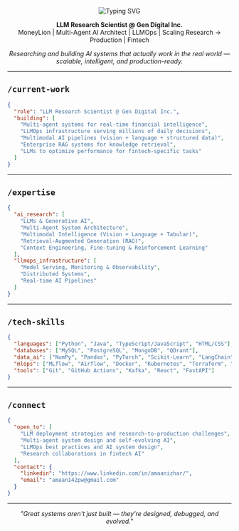 <p align="center">
  <img src="https://readme-typing-svg.demolab.com?font=Fira+Code&size=34&duration=2000&pause=800&center=true&vCenter=true&width=520&lines=%3C%20Hi%2C+I%27m+Amaan%2F%20%3E" alt="Typing SVG" />
</p>

<p align="center">
  <strong>LLM Research Scientist @ Gen Digital Inc.</strong><br>
  MoneyLion | Multi-Agent AI Architect | LLMOps | Scaling Research → Production | Fintech
</p>

<p align="center">
  <em>Researching and building AI systems that actually work in the real world — scalable, intelligent, and production-ready.</em>
</p>

---

## `/current-work`

```json
{
  "role": "LLM Research Scientist @ Gen Digital Inc.",
  "building": [
    "Multi-agent systems for real-time financial intelligence",
    "LLMOps infrastructure serving millions of daily decisions",
    "Multimodal AI pipelines (vision + language + structured data)",
    "Enterprise RAG systems for knowledge retrieval",
    "LLMs to optimize performance for fintech-specific tasks"
  ]
}
```

---

## `/expertise`

```json
{
  "ai_research": [
    "LLMs & Generative AI",
    "Multi-Agent System Architecture",
    "Multimodal Intelligence (Vision + Language + Tabular)",
    "Retrieval-Augmented Generation (RAG)",
    "Context Engineering, Fine-tuning & Reinforcement Learning"
  ],
  "llmops_infrastructure": [
    "Model Serving, Monitoring & Observability",
    "Distributed Systems",
    "Real-time AI Pipelines"
  ]
}
```

---

## `/tech-skills`

```json
{
  "languages": ["Python", "Java", "TypeScript/JavaScript", "HTML/CSS"],
  "databases": ["MySQL", "PostgreSQL", "MongoDB", "QDrant"],
  "data_ai": ["NumPy", "Pandas", "PyTorch", "Scikit-Learn", "LangChain", "LangGraph", "FastMCP"],
  "mlops": ["MLflow", "Airflow", "Docker", "Kubernetes", "Terraform", "AWS"],
  "tools": ["Git", "GitHub Actions", "Kafka", "React", "FastAPI"]
}
```

---

## `/connect`
```json
{
  "open_to": [
    "LLM deployment strategies and research-to-production challenges",
    "Multi-agent system design and self-evolving AI",
    "LLMOps best practices and AI system design",
    "Research collaborations in fintech AI"
  ],
  "contact": {
    "linkedin": "https://www.linkedin.com/in/amaanizhar/",
    "email": "amaan142pw@gmail.com"
  }
}
```

---

<p align="center"><i>"Great systems aren't just built — they're designed, debugged, and evolved."</i></p>
